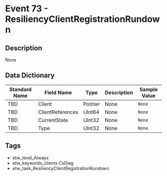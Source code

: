 # Event 73 - ResiliencyClientRegistrationRundown

## Description
None

## Data Dictionary
|Standard Name|Field Name|Type|Description|Sample Value|
|---|---|---|---|---|
|TBD|Client|Pointer|None|`None`|
|TBD|ClientReferences|UInt64|None|`None`|
|TBD|CurrentState|UInt32|None|`None`|
|TBD|Type|UInt32|None|`None`|

## Tags
* etw_level_Always
* etw_keywords_clients CsDiag
* etw_task_ResiliencyClientRegistrationRundown